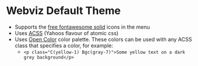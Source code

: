 Webviz Default Theme
====================

- Supports the [free fontawesome solid][fa] icons in the menu
- Uses [ACSS][] (Yahoos flavour of atomic css)
- Uses [Open Color][] color palette. These colors can be used with any ACSS class that specifies a color, for example:
    - `<p class="C(yellow-1) Bgc(gray-7)">Some yellow text on a dark grey background</p>`

[fa]: https://fontawesome.com/icons?d=gallery&s=solid&m=free
[Open Color]: https://yeun.github.io/open-color/
[ACSS]: https://acss.io/
